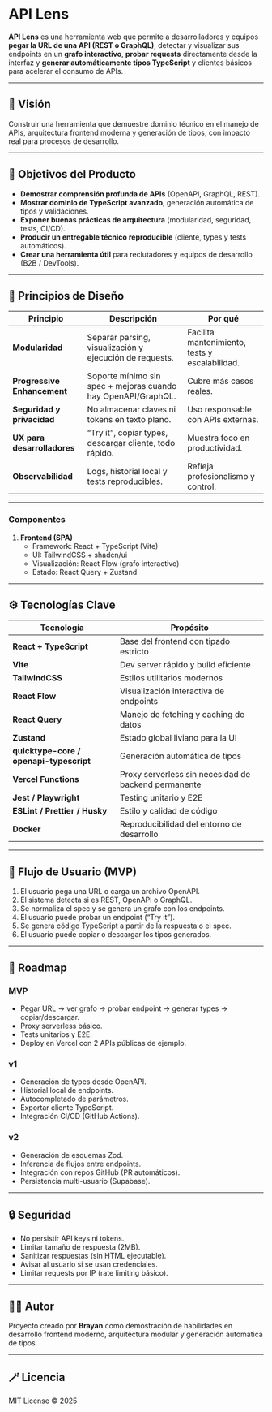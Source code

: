 # API Lens

**API Lens** es una herramienta web que permite a desarrolladores y equipos **pegar la URL de una API (REST o GraphQL)**, detectar y visualizar sus endpoints en un **grafo interactivo**, **probar requests** directamente desde la interfaz y **generar automáticamente tipos TypeScript** y clientes básicos para acelerar el consumo de APIs.

---

## 🎯 Visión

Construir una herramienta que demuestre dominio técnico en el manejo de APIs, arquitectura frontend moderna y generación de tipos, con impacto real para procesos de desarrollo.

---

## 🚀 Objetivos del Producto

- **Demostrar comprensión profunda de APIs** (OpenAPI, GraphQL, REST).
- **Mostrar dominio de TypeScript avanzado**, generación automática de tipos y validaciones.
- **Exponer buenas prácticas de arquitectura** (modularidad, seguridad, tests, CI/CD).
- **Producir un entregable técnico reproducible** (cliente, types y tests automáticos).
- **Crear una herramienta útil** para reclutadores y equipos de desarrollo (B2B / DevTools).

---

## 🧩 Principios de Diseño

| Principio | Descripción | Por qué |
|------------|-------------|----------|
| **Modularidad** | Separar parsing, visualización y ejecución de requests. | Facilita mantenimiento, tests y escalabilidad. |
| **Progressive Enhancement** | Soporte mínimo sin spec + mejoras cuando hay OpenAPI/GraphQL. | Cubre más casos reales. |
| **Seguridad y privacidad** | No almacenar claves ni tokens en texto plano. | Uso responsable con APIs externas. |
| **UX para desarrolladores** | “Try it”, copiar types, descargar cliente, todo rápido. | Muestra foco en productividad. |
| **Observabilidad** | Logs, historial local y tests reproducibles. | Refleja profesionalismo y control. |

---

### Componentes
1. **Frontend (SPA)**
   - Framework: React + TypeScript (Vite)
   - UI: TailwindCSS + shadcn/ui
   - Visualización: React Flow (grafo interactivo)
   - Estado: React Query + Zustand
---

## ⚙️ Tecnologías Clave

| Tecnología | Propósito |
|-------------|------------|
| **React + TypeScript** | Base del frontend con tipado estricto |
| **Vite** | Dev server rápido y build eficiente |
| **TailwindCSS** | Estilos utilitarios modernos |
| **React Flow** | Visualización interactiva de endpoints |
| **React Query** | Manejo de fetching y caching de datos |
| **Zustand** | Estado global liviano para la UI |
| **quicktype-core / openapi-typescript** | Generación automática de tipos |
| **Vercel Functions** | Proxy serverless sin necesidad de backend permanente |
| **Jest / Playwright** | Testing unitario y E2E |
| **ESLint / Prettier / Husky** | Estilo y calidad de código |
| **Docker** | Reproducibilidad del entorno de desarrollo |

---

## 🧠 Flujo de Usuario (MVP)

1. El usuario pega una URL o carga un archivo OpenAPI.
2. El sistema detecta si es REST, OpenAPI o GraphQL.
3. Se normaliza el spec y se genera un grafo con los endpoints.
4. El usuario puede probar un endpoint (“Try it”).
5. Se genera código TypeScript a partir de la respuesta o el spec.
6. El usuario puede copiar o descargar los tipos generados.

---

## 🧪 Roadmap

### MVP
- Pegar URL → ver grafo → probar endpoint → generar types → copiar/descargar.
- Proxy serverless básico.
- Tests unitarios y E2E.
- Deploy en Vercel con 2 APIs públicas de ejemplo.

### v1
- Generación de types desde OpenAPI.
- Historial local de endpoints.
- Autocompletado de parámetros.
- Exportar cliente TypeScript.
- Integración CI/CD (GitHub Actions).

### v2
- Generación de esquemas Zod.
- Inferencia de flujos entre endpoints.
- Integración con repos GitHub (PR automáticos).
- Persistencia multi-usuario (Supabase).

---

## 🔒 Seguridad

- No persistir API keys ni tokens.
- Limitar tamaño de respuesta (2MB).
- Sanitizar respuestas (sin HTML ejecutable).
- Avisar al usuario si se usan credenciales.
- Limitar requests por IP (rate limiting básico).

---

## 🧑‍💻 Autor

Proyecto creado por **Brayan** como demostración de habilidades en desarrollo frontend moderno, arquitectura modular y generación automática de tipos.

---

## 🪄 Licencia

MIT License © 2025
